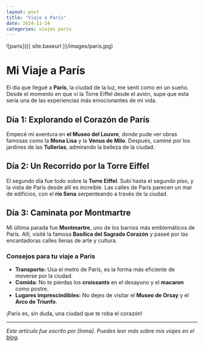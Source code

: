 ```yaml
---
layout: post
title: "Viaje a París"
date: 2024-11-24
categories: viajes paris
---
```

![paris]({{ site.baseurl }}/images/paris.jpg)
# Mi Viaje a París

El día que llegué a **París**, la ciudad de la luz, me sentí como en un sueño. Desde el momento en que vi la Torre Eiffel desde el avión, supe que esta sería una de las experiencias más emocionantes de mi vida.

## Día 1: Explorando el Corazón de París

Empecé mi aventura en **el Museo del Louvre**, donde pude ver obras famosas como la **Mona Lisa** y la **Venus de Milo**. Después, caminé por los jardines de las **Tullerías**, admirando la belleza de la ciudad.

## Día 2: Un Recorrido por la Torre Eiffel

El segundo día fue todo sobre la **Torre Eiffel**. Subí hasta el segundo piso, y la vista de París desde allí es increíble. Las calles de París parecen un mar de edificios, con el **río Sena** serpenteando a través de la ciudad.

## Día 3: Caminata por Montmartre

Mi última parada fue **Montmartre**, uno de los barrios más emblemáticos de París. Allí, visité la famosa **Basílica del Sagrado Corazón** y paseé por las encantadoras calles llenas de arte y cultura.

### Consejos para tu viaje a París

- **Transporte:** Usa el metro de París, es la forma más eficiente de moverse por la ciudad.
- **Comida:** No te pierdas los **croissants** en el desayuno y el **macaron** como postre.
- **Lugares imprescindibles:** No dejes de visitar el **Museo de Orsay** y el **Arco de Triunfo**.

¡París es, sin duda, una ciudad que te roba el corazón!

---

*Este artículo fue escrito por [Inma]. Puedes leer más sobre mis viajes en el [blog](https://mi-blog-de-viajes.com).*

